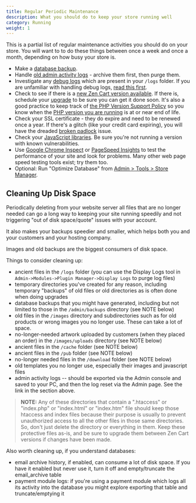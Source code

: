 ```yaml
---
title: Regular Periodic Maintenance 
description: What you should do to keep your store running well 
category: Running
weight: 1
---
```


This is a partial list of regular maintenance activities you should do on your store.  You will want to to do these things between once a week and once a month, depending on how busy your store is. 

- Make a [database backup](/user/running/backup/).
- Handle [old admin activity logs](/user/admin_pages/admins/admin_activity_logs/) - archive them first, then purge them.
- Investigate any [debug logs](/user/troubleshooting/debug_logs/) which are present in your `/logs` folder.  If you are unfamiliar with handling debug logs, [read this first](/user/troubleshooting/blank_page/#working-with-debug-logs).
- Check to see if there is a [new Zen Cart version available](/user/admin_pages/admin_new_version_available/).  If there is, schedule your [upgrade](/user/upgrading/) to be sure you can get it done soon. It's also a good practice to keep track of [the PHP Version Support Policy](https://www.php.net/supported-versions.php) so you know when the [PHP version you are running](/user/admin_pages/admin_version/) is at or near end of life.
- Check your SSL certificate - they do expire and need to be renewed once a year.  If there's a glitch (like your credit card expiring), you will have the dreaded [broken padlock](/user/running/broken_padlock/) issue.
- Check your [JavaScript libraries](/user/upgrading/javascript_updates/). Be sure you're not running a version with known vulnerabilities. 
- Use [Google Chrome Inspect](/user/running/inspect/) or [PageSpeed Insights](https://developers.google.com/speed/pagespeed/insights) to test the performance of your site and look for problems.  Many other web page speed testing tools exist; try them too.
- Optional: Run "Optimize Database" from [Admin > Tools > Store Manager](/user/admin_pages/tools/store_manager/). 


## Cleaning Up Disk Space

Periodically deleting from your website server all files that are no longer needed can go a long way to keeping your site running speedily and not triggering "out of disk space/quote" issues with your account.

It also makes your backups speedier and smaller, which helps both you and your customers and your hosting company.

Images and old backups are the biggest consumers of disk space.

Things to consider cleaning up:

- ancient files in the `/logs` folder (you can use the Display Logs tool in `Admin->Modules->Plugin Manager->Display Logs` to purge log files)
- temporary directories you've created for any reason, including temporary "backups" of old files or old directories as is often done when doing upgrades
- database backups that you might have generated, including but not limited to those in the `/admin/backups` directory (see NOTE below)
- old files in the `/images` directory and subdirectories such as for old products or wrong images you no longer use. These can take a lot of space.
- no-longer-needed artwork uploaded by customers (when they placed an order) in the `/images/uploads` directory (see NOTE below)
- ancient files in the `/cache` folder (see NOTE below)
- ancient files in the `/pub` folder (see NOTE below)
- no-longer needed files in the `/download` folder (see NOTE below)
- old templates you no longer use, especially their images and javascript files 
- admin activity logs -- should be exported via the Admin console and saved to your PC, and then the log reset via the Admin page. See the link in the section above.

> **NOTE:** Any of these directories that contain a ".htaccess" or "index.php" or "index.html" or "index.htm" file should keep those htaccess and index files because their purpose is usually to prevent unauthorized access to all the other files in those same directories. So, don't just delete the directory or everything in them. Keep these protective files as-is, and be sure to upgrade them between Zen Cart versions if changes have been made.

Also worth cleaning up, if you understand databases:

- email archive history, if enabled, can consume a lot of disk space. If you have it enabled but never use it, turn it off and empty/truncate the email_archive table
- payment module logs: if you're using a payment module which logs all its activity into the database you might explore exporting that table and truncate/emptying it

